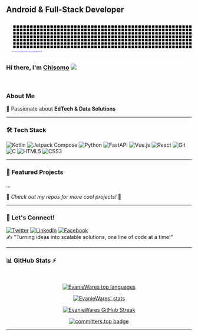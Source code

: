 ## Android & Full-Stack Developer
![gitartwork](gitartwork.svg)

### Hi there, I'm [Chisomo](https://evaniewares.github.io/) <img src="https://media.giphy.com/media/hvRJCLFzcasrR4ia7z/giphy.gif" width="25px">
<br />

### About Me
🎯 Passionate about **EdTech & Data Solutions**

---

### 🛠 Tech Stack
![Kotlin](https://img.shields.io/badge/Kotlin-0095D5?style=for-the-badge&logo=kotlin&logoColor=white)
![Jetpack Compose](https://img.shields.io/badge/Jetpack%20Compose-4285F4?style=for-the-badge&logo=android&logoColor=white)
![Python](https://img.shields.io/badge/Python-3776AB?style=for-the-badge&logo=python&logoColor=white)
![FastAPI](https://img.shields.io/badge/FastAPI-009688?style=for-the-badge&logo=fastapi&logoColor=white)
![Vue.js](https://img.shields.io/badge/Vue.js-4FC08D?style=for-the-badge&logo=vue.js&logoColor=white)
![React](https://img.shields.io/badge/React-20232A?style=for-the-badge&logo=react&logoColor=61DAFB)
![Git](https://img.shields.io/badge/Git-F05032?style=for-the-badge&logo=git&logoColor=white)
![C](https://img.shields.io/badge/C-00599C?style=for-the-badge&logo=c&logoColor=white)
![HTML5](https://img.shields.io/badge/HTML5-E34F26?style=for-the-badge&logo=html5&logoColor=white)
![CSS3](https://img.shields.io/badge/CSS3-1572B6?style=for-the-badge&logo=css3&logoColor=white)

---

### 📌 Featured Projects
...

🔎 *Check out my repos for more cool projects!* 🚀

---

### 💬 Let's Connect!
[![Twitter](https://img.shields.io/badge/Twitter-1DA1F2?style=for-the-badge&logo=x&logoColor=white)](https://twitter.com/EvanieWares)
[![LinkedIn](https://img.shields.io/badge/LinkedIn-0077B5?style=for-the-badge&logo=linkedin&logoColor=white)](https://linkedin.com/in/EvanieWares)
[![Facebook](https://img.shields.io/badge/Facebook-4267B2?style=for-the-badge&logo=facebook&logoColor=white)](https://web.facebook.com/chisomo.psyelera)
<br />
✍️ "Turning ideas into scalable solutions, one line of code at a time!"

---

### 📊 GitHub Stats ⚡
</br>

<p align='center'>
  <a href="#"><img src="https://github-readme-stats.vercel.app/api?username=EvanieWares&show_icons=true&count_private=true&theme=radical" width="350" alt="EvanieWares top languages"></a>
</p>

<p align='center'>
  <a href="#"><img src="https://github-readme-stats.vercel.app/api/top-langs/?username=EvanieWares&langs_count=10&layout=compact&theme=radical" width="350" alt="EvanieWares' stats"></a>
</p>

<p align='center'>
  <a href="#"><img src="https://streak-stats.demolab.com/?user=EvanieWares&theme=radical" width="350" alt="EvanieWares GitHub Streak"></a>
</p>

<div align='center'>

[![committers.top badge](https://user-badge.committers.top/malawi_private/EvanieWares.svg)](https://user-badge.committers.top/malawi_private/EvanieWares)

</div>

---
